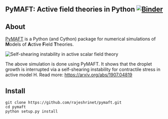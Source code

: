 ## PyMAFT: Active field theories in Python [![Binder](https://mybinder.org/badge.svg)](https://mybinder.org/v2/gh/rajeshrinet/pymaft/master?filepath=binder)

## About
[PyMAFT](https://github.com/rajeshrinet/pymaft) is a Python (and Cython) package for numerical simulations of **M**odels of **A**ctive **F**ield **T**heories.


![Self-shearing instability in active scalar field theory](examples/ssi.gif)

The above simulation is done using PyMAFT. It shows that the droplet growth is interrupted via a self-shearing instability for contractile stress in active model H. Read more: https://arxiv.org/abs/1907.04819

## Install

```
git clone https://github.com/rajeshrinet/pymaft.git
cd pymaft
python setup.py install
``` 



